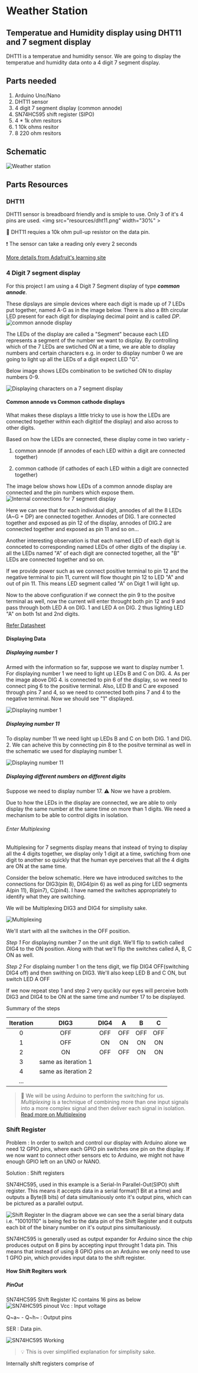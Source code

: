 # Weather Station

## Temperatue and  Humidity display using DHT11 and 7 segment display

DHT11 is a temperatue and humidity sensor. We are going to display the temperatue and humidity data onto a 4 digit 7 segment display.

## Parts needed

1. Arduino Uno/Nano
1. DHT11 sensor
1. 4 digit 7 segment display (common annode)
1. SN74HC595 shift register (SIPO)
1. 4 * 1k ohm resitors
1. 1 10k ohms resitor
1. 8 220 ohm resitors

## Schematic

![Weather station](resources/Weather-Station.png)

## Parts Resources

### DHT11

DHT11 sensor is breadboard friendly and is smiple to use. Only 3 of it's 4 pins are used.
<img src="resources/dht11.png" width="30%" \>

:pencil: DHT11 requies a 10k ohm pull-up resistor on the data pin.

:exclamation: The sensor can take a reading only every 2 seconds

[More details from Adafruit's learning site](https://cdn-learn.adafruit.com/downloads/pdf/dht.pdf)

### 4 Digit 7 segment display

For this project I am using a 4 Digit 7 Segment display of type __*common annode*__.

These dipslays are simple devices where each digit is made up of 7 LEDs put together, named A-G as in the image below. There is also a 8th circular LED present for each digit for displaying decimal point and is called *DP*.
![common annode display](resources/diagramdisplay.png)

The LEDs of the display are called a "Segment" because each LED represents a segment of the number we want to display. By controlling which of the 7 LEDs are swtiched ON at a time, we are able to display numbers and certain characters e.g. in order to display number 0 we are going to light up all the LEDs of a digit expect LED "G".

Below image shows LEDs combination to be swtiched ON to display numbers 0-9.

![Displaying characters on a 7 segment display](resources/segment3.gif)
<br />

#### Common annode vs Common cathode displays

What makes these displays a little tricky to use is how the LEDs are connected together within each digit(of the display) and also across to other digits.

Based on how the LEDs are connected, these display come in two variety -

1. common annode (if annodes of each LED within a digit are connected together)

1. common cathode (if cathodes of each LED within a digit are connected together)

The image below shows how LEDs of a common annode display are connected and the pin numbers which expose them.
![Internal connections for 7 segment display](resources/diagramDisplayConnections.png)

Here we can see that for each individual digit, annodes of all the 8 LEDs (A~G + DP) are connected together. Annodes of DIG. 1 are connected together and exposed as pin 12 of the display, annodes of DIG.2 are connected together and exposed as pin 11 and so on...

Another interesting observation is that each named LED of each digit is connceted to corresponding named LEDs of other digits of the display i.e. all the LEDs named "A" of each digit are connected together, all the "B" LEDs are connected together and so on.

If we provide power such as we connect positive terminal to pin 12 and the negative terminal to pin 11, current will flow thought pin 12 to LED "A" and out of pin 11. This means LED segment called "A" on Digit 1 will light up.

Now to the above configuration if we connect the pin 9 to the positve terminal as well, now the current will enter throught both pin 12 and 9 and pass through both LED A on DIG. 1 and LED A on DIG. 2 thus lighting LED "A" on both 1st and 2nd digits.

[Refer Datasheet](http://docs-europe.electrocomponents.com/webdocs/12fb/0900766b812fb993.pdf)

#### Displaying Data

##### Displaying number 1

Armed with the information so far, suppose we want to display number 1. For displaying number 1 we need to light up LEDs B and C on DIG. 4. As per the image above DIG 4. is connected to pin 6 of the display, so we need to connect ping 6 to the positive terminal. Also, LED B and C are exposed through pins 7 and 4, so we need to connected both pins 7 and 4 to the negative terminal. Now we should see "1" displayed.

![Displaying number 1](resources/Number-1.png)

##### Displaying number 11

To display number 11 we need light up LEDs B and C on both DIG. 1 and DIG. 2. We can acheive this by connecting pin 8 to the positve terminal as well in the schematic we used for displaying number 1.

![Displaying number 11](resources/Number-11.png)

##### Displaying different numbers on different digits

Suppose we need to display number 17. :warning: Now we have a problem.

Due to how the LEDs in the display are connected, we are able to only display the same number at the same time on more than 1 digits. We need a mechanism to be able to control digits in isolation.

###### Enter Multiplexing

Multiplexing for 7 segments display means that instead of trying to display all the 4 digits together, we display only 1 digit at a time, swtiching from one digit to another so quickly that the human eye perceives that all the 4 digits are ON at the same time.

Consider the below schematic. Here we have introduced switches to the connections for DIG3(pin 8), DIG4(pin 6) as well as ping for LED segments A(pin 11), B(pin7), C(pin4). I have named the switches appropriately to identify what they are switching.

We will be Multiplexing DIG3 and DIG4 for simplisity sake.

![Multiplexing](resources/MultiplexingExample.png)

We'll start with all the switches in the OFF position.

 _Step 1_
For displaying number 7 on the unit digit. We'll flip to swtich called DIG4 to the ON position. Along with that we'll flip the switches called A, B, C ON as well.

 _Step 2_
For displaing number 1 on the tens digit, we flip DIG4 OFF(switching DIG4 off) and then swithing on DIG3. We'll also keep LED B and C ON, but switch LED A OFF

If we now repeat step 1 and step 2 very qucikly our eyes will perceive both DIG3 and DIG4 to be ON at the same time and number 17 to be displayed.

Summary of the steps

|Iteration | DIG3 | DIG4| A| B| C|
|:--------:|:----:|:---:|:--:|:--:|:--:|
|0|OFF|OFF|OFF|OFF|OFF|
|1|OFF|ON|ON|ON|ON|
|2|ON|OFF|OFF|ON|ON|
|3|same as iteration 1|
|4| same as iteration 2|
|...|

> :pencil: We will be using Arduino to perform the switching for us.<br />
> _Multiplexing_ is a technique of combining more than one input signals into a more complex signal and then deliver each signal in isolation.
[Read more on Multiplexing](https://en.wikipedia.org/wiki/Multiplexer)

### Shift Register

Problem
  : In order to switch and control our display with Arduino alone we need 12 GPIO pins, where each GPIO pin switches one pin on the display. If we now want to connect other sensors etc to Arduino, we might not have enough GPIO left on an UNO or NANO.

Solution
  : Shift registers

SN74HC595, used in this example is a Serial-In Parallel-Out(SIPO) shift register. This means it accepts data in a serial format(1 Bit at a time) and outputs a Byte(8 bits) of data simultaniously onto it's output pins, which can be pictured as a parallel output.

![Shift Register](resources/SN74HC595.png)
In the diagram above we can see the a serial binary data i.e. "10010110" is being fed to the data pin of the Shift Register and it outputs each bit of the binary number on it's output pins simultaniously.

SN74HC595 is generally used as output expander for Arduino since the chip produces output on 8 pins by accepting input throught 1 data pin. This means that instead of using 8 GPIO pins on an Arduino we only need to use 1 GPIO pin, which provides input data to the shift register.

#### How Shift Regiters work

##### PinOut

SN74HC595 Shift Register IC contains 16 pins as below
![SN74HC595 pinout](resources/SN74HC595-pinout.png)
Vcc
 : Input voltage

Q~a~ - Q~h~
 : Output pins

SER
 : Data pin.

![SN74HC595 Working](resources/SN74HC595.gif)

> :bulb: This is over simplified explanation for simplisity sake.

Internally shift registers comprise of
